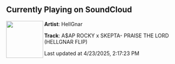 ## Currently Playing on SoundCloud

[<img align="left" width="100" src="https://i1.sndcdn.com/artworks-A2ibvVp0IBHxbSag-4fyiHg-t500x500.jpg">](https://soundcloud.com/hellgnar/praise-the-lord)

**Artist**: HellGnar 

**Track**: A$AP ROCKY x SKEPTA- PRAISE THE LORD (HELLGNAR FLIP)

Last updated at 4/23/2025, 2:17:23 PM
